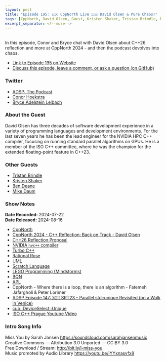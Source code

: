 ```yaml
---
layout: post
title: "Episode 195: 🇨🇦 CppNorth Live 🇨🇦 David Olsen & Pure Chaos!"
tags: [CppNorth, David Olsen, Guest, Kristen Shaker, Tristan Brindle, Ben Deane, C++, Compilers]
excerpt_separator: <!--more-->
---
```


<div id="buzzsprout-player-15591349"></div><script src="https://www.buzzsprout.com/1501960/15591349-episode-195-cppnorth-live-david-olsen-pure-chaos.js?container_id=buzzsprout-player-15591349&player=small" type="text/javascript" charset="utf-8"></script>

<br>In this episode, Conor and Bryce chat with David Olsen about C++26 reflection and more at CppNorth 2024 - and then the podcast devolves into chaos.

<!--more-->

* [Link to Episode 195 on Website](https://adspthepodcast.com/2024/08/16/Episode-195.html)
* [Discuss this episode, leave a comment, or ask a question (on GitHub)](https://github.com/codereport/adsp2/discussions/94)

### Twitter
 
* [ADSP: The Podcast](https://twitter.com/adspthepodcast)
* [Conor Hoekstra](https://twitter.com/code_report)
* [Bryce Adelstein Lelbach](https://twitter.com/blelbach)

### About the Guest

David Olsen has three decades of software development experience in a variety of programming languages and development environments. For the last seven years he has been the lead engineer for the NVIDIA HPC C++ compiler, focusing on running standard parallel algorithms on GPUs. He is a member of the ISO C++ committee, where he was the champion for the extended floating-point feature in C++23.

### Other Guests

* [Tristan Brindle](https://twitter.com/tristanbrindle)
* [Kristen Shaker](https://www.linkedin.com/in/kristenshaker/)
* [Ben Deane](https://twitter.com/ben_deane)
* [Mike Daum](https://x.com/mikedaum)

### Show Notes

**Date Recorded:** 2024-07-22 <br>
**Date Released:** 2024-08-16

* [CppNorth](https://cppnorth.ca/)
* [CppNorth 2024 - C++ Reflection: Back on Track - David Olsen](https://www.youtube.com/watch?v=cqQ7v6xdZRw)
* [C++26 Reflection Proposal](https://wg21.link/p2996)
* [NVIDIA `nvc++` compiler](https://docs.nvidia.com/hpc-sdk//index.html)
* [Turbo C++](https://en.wikipedia.org/wiki/Turbo_C%2B%2B)
* [Rational Rose](https://en.wikipedia.org/wiki/IBM_Rational_Rose)
* [UML](https://en.wikipedia.org/wiki/Unified_Modeling_Language)
* [Scratch Language](https://en.wikipedia.org/wiki/Scratch_(programming_language))
* [LEGO Programming (Mindstorms)](https://www.lego.com/en-gb/themes/mindstorms/learntoprogram)
* [BQN](https://mlochbaum.github.io/BQN/)
* [APL](https://aplwiki.com/wiki/Running_APL)
* CppNorth - Where there is a loop, there is an algorithm - Fatemeh Jafargholi & Peter Lorimer
* [ADSP Episode 147: 🇸🇮 SRT23 - Parallel std::unique Revisited (on a Walk in Venice)](https://adspthepodcast.com/2023/09/15/Episode-147.html)
* [cub::DeviceSelect::Unique](https://nvidia.github.io/cccl/cub/api/structcub_1_1DeviceSelect.html)
* [ISO C++ Prague Youtube Video](https://www.youtube.com/watch?v=AvPiGstxV_g)

### Intro Song Info
 
Miss You by Sarah Jansen https://soundcloud.com/sarahjansenmusic<br>
Creative Commons — Attribution 3.0 Unported — CC BY 3.0<br>
Free Download / Stream: http://bit.ly/l-miss-you<br>
Music promoted by Audio Library https://youtu.be/iYYxnasvfx8<br>
